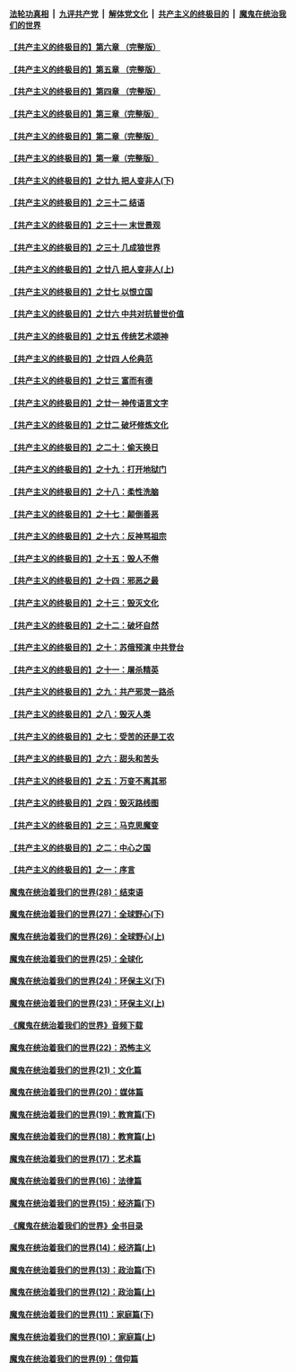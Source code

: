 ####  [法轮功真相](../../../../basic/blob/master/README.md?t=09212100) &nbsp;|&nbsp; [九评共产党](../../../../9ping.md/blob/master/README.md?t=09212100) &nbsp;|&nbsp; [解体党文化](../../../../jtdwh.md/blob/master/README.md?t=09212100)  &nbsp;|&nbsp; [共产主义的终极目的](../../../../gczydzjmd.md/blob/master/README.md?t=09212100) &nbsp;|&nbsp; [魔鬼在统治我们的世界](../../../../mgztzwmdsj.md/blob/master/README.md?t=09212100) 

#### [【共产主义的终极目的】第六章 （完整版）](../pages/nsc422/n11428913.md?t=09212100) 

#### [【共产主义的终极目的】第五章 （完整版）](../pages/nsc422/n11428912.md?t=09212100) 

#### [【共产主义的终极目的】第四章 （完整版）](../pages/nsc422/n11428907.md?t=09212100) 

#### [【共产主义的终极目的】第三章（完整版）](../pages/nsc422/n11428848.md?t=09212100) 

#### [【共产主义的终极目的】第二章（完整版）](../pages/nsc422/n11428831.md?t=09212100) 

#### [【共产主义的终极目的】第一章（完整版）](../pages/nsc422/n11417651.md?t=09212100) 

#### [【共产主义的终极目的】之廿九 把人变非人(下)](../pages/nsc422/n11344140.md?t=09212100) 

#### [【共产主义的终极目的】之三十二 结语](../pages/nsc422/n11360535.md?t=09212100) 

#### [【共产主义的终极目的】之三十一 末世景观](../pages/nsc422/n11351129.md?t=09212100) 

#### [【共产主义的终极目的】之三十 几成狼世界](../pages/nsc422/n11348280.md?t=09212100) 

#### [【共产主义的终极目的】之廿八 把人变非人(上)](../pages/nsc422/n11340492.md?t=09212100) 

#### [【共产主义的终极目的】之廿七 以恨立国](../pages/nsc422/n11336944.md?t=09212100) 

#### [【共产主义的终极目的】之廿六 中共对抗普世价值](../pages/nsc422/n11324785.md?t=09212100) 

#### [【共产主义的终极目的】之廿五 传统艺术颂神](../pages/nsc422/n11296396.md?t=09212100) 

#### [【共产主义的终极目的】之廿四 人伦典范](../pages/nsc422/n11296397.md?t=09212100) 

#### [【共产主义的终极目的】之廿三 富而有德](../pages/nsc422/n11283598.md?t=09212100) 

#### [【共产主义的终极目的】之廿一 神传语言文字](../pages/nsc422/n11263265.md?t=09212100) 

#### [【共产主义的终极目的】之廿二 破坏修炼文化](../pages/nsc422/n11245728.md?t=09212100) 

#### [【共产主义的终极目的】之二十：偷天换日](../pages/nsc422/n11238846.md?t=09212100) 

#### [【共产主义的终极目的】之十九：打开地狱门](../pages/nsc422/n11206376.md?t=09212100) 

#### [【共产主义的终极目的】之十八：柔性洗脑](../pages/nsc422/n11199994.md?t=09212100) 

#### [【共产主义的终极目的】之十七：颠倒善恶](../pages/nsc422/n11179782.md?t=09212100) 

#### [【共产主义的终极目的】之十六：反神骂祖宗](../pages/nsc422/n11166798.md?t=09212100) 

#### [【共产主义的终极目的】之十五：毁人不倦](../pages/nsc422/n11166792.md?t=09212100) 

#### [【共产主义的终极目的】之十四：邪恶之最](../pages/nsc422/n11150249.md?t=09212100) 

#### [【共产主义的终极目的】之十三：毁灭文化](../pages/nsc422/n11135227.md?t=09212100) 

#### [【共产主义的终极目的】之十二：破坏自然](../pages/nsc422/n11135214.md?t=09212100) 

#### [【共产主义的终极目的】之十：苏俄预演 中共登台](../pages/nsc422/n11118424.md?t=09212100) 

#### [【共产主义的终极目的】之十一：屠杀精英](../pages/nsc422/n11118442.md?t=09212100) 

#### [【共产主义的终极目的】之九：共产邪灵一路杀](../pages/nsc422/n11114139.md?t=09212100) 

#### [【共产主义的终极目的】之八：毁灭人类](../pages/nsc422/n11108503.md?t=09212100) 

#### [【共产主义的终极目的】之七：受苦的还是工农](../pages/nsc422/n11101809.md?t=09212100) 

#### [【共产主义的终极目的】之六：甜头和苦头](../pages/nsc422/n11096971.md?t=09212100) 

#### [【共产主义的终极目的】之五：万变不离其邪](../pages/nsc422/n11091285.md?t=09212100) 

#### [【共产主义的终极目的】之四：毁灭路线图](../pages/nsc422/n11086284.md?t=09212100) 

#### [【共产主义的终极目的】之三：马克思魔变](../pages/nsc422/n11061941.md?t=09212100) 

#### [【共产主义的终极目的】之二：中心之国](../pages/nsc422/n11047728.md?t=09212100) 

#### [【共产主义的终极目的】之一：序言](../pages/nsc422/n11086077.md?t=09212100) 

#### [魔鬼在统治着我们的世界(28)：结束语](../pages/nsc422/n10936246.md?t=09212100) 

#### [魔鬼在统治着我们的世界(27)：全球野心(下)](../pages/nsc422/n10928319.md?t=09212100) 

#### [魔鬼在统治着我们的世界(26)：全球野心(上)](../pages/nsc422/n10900318.md?t=09212100) 

#### [魔鬼在统治着我们的世界(25)：全球化](../pages/nsc422/n10788205.md?t=09212100) 

#### [魔鬼在统治着我们的世界(24)：环保主义(下)](../pages/nsc422/n10695307.md?t=09212100) 

#### [魔鬼在统治着我们的世界(23)：环保主义(上)](../pages/nsc422/n10688613.md?t=09212100) 

#### [《魔鬼在统治着我们的世界》音频下载](../pages/nsc422/n10635553.md?t=09212100) 

#### [魔鬼在统治着我们的世界(22)：恐怖主义](../pages/nsc422/n10614727.md?t=09212100) 

#### [魔鬼在统治着我们的世界(21)：文化篇](../pages/nsc422/n10597706.md?t=09212100) 

#### [魔鬼在统治着我们的世界(20)：媒体篇](../pages/nsc422/n10586579.md?t=09212100) 

#### [魔鬼在统治着我们的世界(19)：教育篇(下)](../pages/nsc422/n10564808.md?t=09212100) 

#### [魔鬼在统治着我们的世界(18)：教育篇(上)](../pages/nsc422/n10526970.md?t=09212100) 

#### [魔鬼在统治着我们的世界(17)：艺术篇](../pages/nsc422/n10499093.md?t=09212100) 

#### [魔鬼在统治着我们的世界(16)：法律篇](../pages/nsc422/n10485969.md?t=09212100) 

#### [魔鬼在统治着我们的世界(15)：经济篇(下)](../pages/nsc422/n10469975.md?t=09212100) 

#### [《魔鬼在统治着我们的世界》全书目录](../pages/nsc422/n10464261.md?t=09212100) 

#### [魔鬼在统治着我们的世界(14)：经济篇(上)](../pages/nsc422/n10457370.md?t=09212100) 

#### [魔鬼在统治着我们的世界(13)：政治篇(下)](../pages/nsc422/n10448270.md?t=09212100) 

#### [魔鬼在统治着我们的世界(12)：政治篇(上)](../pages/nsc422/n10444576.md?t=09212100) 

#### [魔鬼在统治着我们的世界(11)：家庭篇(下)](../pages/nsc422/n10440961.md?t=09212100) 

#### [魔鬼在统治着我们的世界(10)：家庭篇(上)](../pages/nsc422/n10435448.md?t=09212100) 

#### [魔鬼在统治着我们的世界(9)：信仰篇](../pages/nsc422/n10432159.md?t=09212100) 

